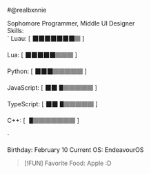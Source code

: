 #@realbxnnie

Sophomore Programmer, Middle UI Designer\
Skills:\
`
Luau:       [ 🮋🮋🮋🮋🮋🮋🮋🮐 ]

Lua:        [ 🮋🮋🮋🮋🮋🮐🮐🮐 ]

Python:     [ 🮋🮋🮋🮐🮐🮐🮐🮐 ]

JavaScript: [ 🮋🮋🮉🮐🮐🮐🮐🮐 ]

TypeScript: [ 🮋🮋🮉🮐🮐🮐🮐🮐 ]

C++:        [ 🮉🮐🮐🮐🮐🮐🮐🮐 ]

`

Birthday: February 10
Current OS: EndeavourOS

> [!FUN]
> Favorite Food: Apple :D
